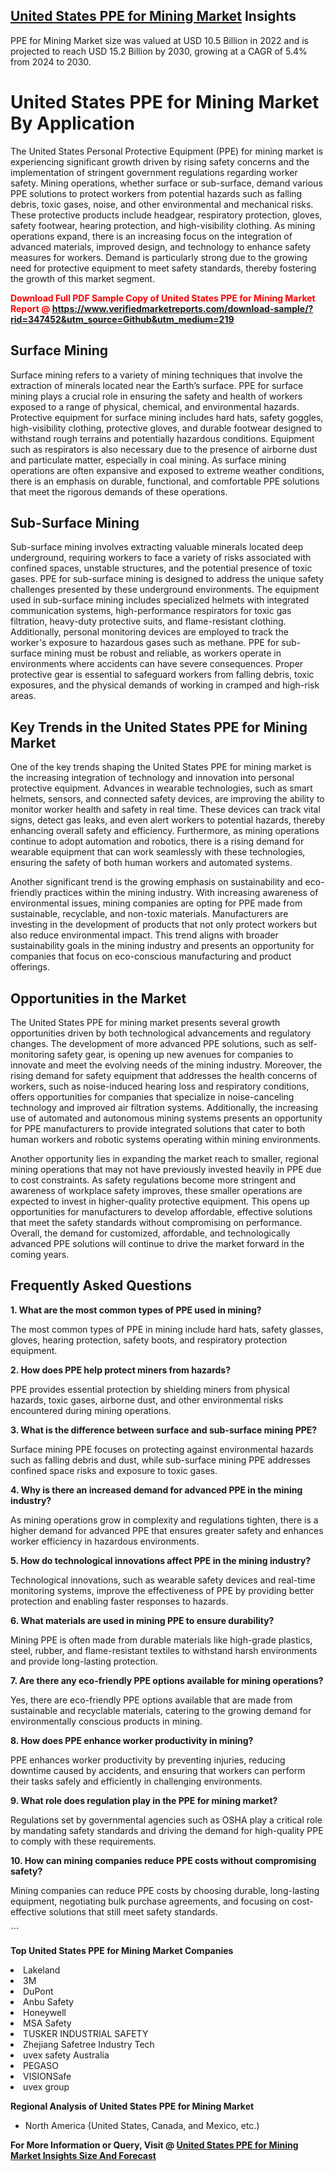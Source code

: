 <h2><a href="https://www.verifiedmarketreports.com/download-sample/?rid=347452&amp;utm_source=Github&amp;utm_medium=219" target="_blank">United States PPE for Mining Market</a> Insights</h2><p>PPE for Mining Market size was valued at USD 10.5 Billion in 2022 and is projected to reach USD 15.2 Billion by 2030, growing at a CAGR of 5.4% from 2024 to 2030.</p><p> <h1>United States PPE for Mining Market By Application</h1> <p>The United States Personal Protective Equipment (PPE) for mining market is experiencing significant growth driven by rising safety concerns and the implementation of stringent government regulations regarding worker safety. Mining operations, whether surface or sub-surface, demand various PPE solutions to protect workers from potential hazards such as falling debris, toxic gases, noise, and other environmental and mechanical risks. These protective products include headgear, respiratory protection, gloves, safety footwear, hearing protection, and high-visibility clothing. As mining operations expand, there is an increasing focus on the integration of advanced materials, improved design, and technology to enhance safety measures for workers. Demand is particularly strong due to the growing need for protective equipment to meet safety standards, thereby fostering the growth of this market segment. <strong><p><span class=""><span style="color: #ff0000;"><strong>Download Full PDF Sample Copy of United States PPE for Mining Market Report</strong> @ </span><a href="https://www.verifiedmarketreports.com/download-sample/?rid=347452&amp;utm_source=Github&amp;utm_medium=219" target="_blank">https://www.verifiedmarketreports.com/download-sample/?rid=347452&amp;utm_source=Github&amp;utm_medium=219</a></span></p></strong></p> <h2>Surface Mining</h2> <p>Surface mining refers to a variety of mining techniques that involve the extraction of minerals located near the Earth’s surface. PPE for surface mining plays a crucial role in ensuring the safety and health of workers exposed to a range of physical, chemical, and environmental hazards. Protective equipment for surface mining includes hard hats, safety goggles, high-visibility clothing, protective gloves, and durable footwear designed to withstand rough terrains and potentially hazardous conditions. Equipment such as respirators is also necessary due to the presence of airborne dust and particulate matter, especially in coal mining. As surface mining operations are often expansive and exposed to extreme weather conditions, there is an emphasis on durable, functional, and comfortable PPE solutions that meet the rigorous demands of these operations.</p> <h2>Sub-Surface Mining</h2> <p>Sub-surface mining involves extracting valuable minerals located deep underground, requiring workers to face a variety of risks associated with confined spaces, unstable structures, and the potential presence of toxic gases. PPE for sub-surface mining is designed to address the unique safety challenges presented by these underground environments. The equipment used in sub-surface mining includes specialized helmets with integrated communication systems, high-performance respirators for toxic gas filtration, heavy-duty protective suits, and flame-resistant clothing. Additionally, personal monitoring devices are employed to track the worker's exposure to hazardous gases such as methane. PPE for sub-surface mining must be robust and reliable, as workers operate in environments where accidents can have severe consequences. Proper protective gear is essential to safeguard workers from falling debris, toxic exposures, and the physical demands of working in cramped and high-risk areas.</p> <h2>Key Trends in the United States PPE for Mining Market</h2> <p>One of the key trends shaping the United States PPE for mining market is the increasing integration of technology and innovation into personal protective equipment. Advances in wearable technologies, such as smart helmets, sensors, and connected safety devices, are improving the ability to monitor worker health and safety in real time. These devices can track vital signs, detect gas leaks, and even alert workers to potential hazards, thereby enhancing overall safety and efficiency. Furthermore, as mining operations continue to adopt automation and robotics, there is a rising demand for wearable equipment that can work seamlessly with these technologies, ensuring the safety of both human workers and automated systems.</p> <p>Another significant trend is the growing emphasis on sustainability and eco-friendly practices within the mining industry. With increasing awareness of environmental issues, mining companies are opting for PPE made from sustainable, recyclable, and non-toxic materials. Manufacturers are investing in the development of products that not only protect workers but also reduce environmental impact. This trend aligns with broader sustainability goals in the mining industry and presents an opportunity for companies that focus on eco-conscious manufacturing and product offerings.</p> <h2>Opportunities in the Market</h2> <p>The United States PPE for mining market presents several growth opportunities driven by both technological advancements and regulatory changes. The development of more advanced PPE solutions, such as self-monitoring safety gear, is opening up new avenues for companies to innovate and meet the evolving needs of the mining industry. Moreover, the rising demand for safety equipment that addresses the health concerns of workers, such as noise-induced hearing loss and respiratory conditions, offers opportunities for companies that specialize in noise-canceling technology and improved air filtration systems. Additionally, the increasing use of automated and autonomous mining systems presents an opportunity for PPE manufacturers to provide integrated solutions that cater to both human workers and robotic systems operating within mining environments.</p> <p>Another opportunity lies in expanding the market reach to smaller, regional mining operations that may not have previously invested heavily in PPE due to cost constraints. As safety regulations become more stringent and awareness of workplace safety improves, these smaller operations are expected to invest in higher-quality protective equipment. This opens up opportunities for manufacturers to develop affordable, effective solutions that meet the safety standards without compromising on performance. Overall, the demand for customized, affordable, and technologically advanced PPE solutions will continue to drive the market forward in the coming years.</p> <h2>Frequently Asked Questions</h2> <p><strong>1. What are the most common types of PPE used in mining?</strong></p> <p>The most common types of PPE in mining include hard hats, safety glasses, gloves, hearing protection, safety boots, and respiratory protection equipment.</p> <p><strong>2. How does PPE help protect miners from hazards?</strong></p> <p>PPE provides essential protection by shielding miners from physical hazards, toxic gases, airborne dust, and other environmental risks encountered during mining operations.</p> <p><strong>3. What is the difference between surface and sub-surface mining PPE?</strong></p> <p>Surface mining PPE focuses on protecting against environmental hazards such as falling debris and dust, while sub-surface mining PPE addresses confined space risks and exposure to toxic gases.</p> <p><strong>4. Why is there an increased demand for advanced PPE in the mining industry?</strong></p> <p>As mining operations grow in complexity and regulations tighten, there is a higher demand for advanced PPE that ensures greater safety and enhances worker efficiency in hazardous environments.</p> <p><strong>5. How do technological innovations affect PPE in the mining industry?</strong></p> <p>Technological innovations, such as wearable safety devices and real-time monitoring systems, improve the effectiveness of PPE by providing better protection and enabling faster responses to hazards.</p> <p><strong>6. What materials are used in mining PPE to ensure durability?</strong></p> <p>Mining PPE is often made from durable materials like high-grade plastics, steel, rubber, and flame-resistant textiles to withstand harsh environments and provide long-lasting protection.</p> <p><strong>7. Are there any eco-friendly PPE options available for mining operations?</strong></p> <p>Yes, there are eco-friendly PPE options available that are made from sustainable and recyclable materials, catering to the growing demand for environmentally conscious products in mining.</p> <p><strong>8. How does PPE enhance worker productivity in mining?</strong></p> <p>PPE enhances worker productivity by preventing injuries, reducing downtime caused by accidents, and ensuring that workers can perform their tasks safely and efficiently in challenging environments.</p> <p><strong>9. What role does regulation play in the PPE for mining market?</strong></p> <p>Regulations set by governmental agencies such as OSHA play a critical role by mandating safety standards and driving the demand for high-quality PPE to comply with these requirements.</p> <p><strong>10. How can mining companies reduce PPE costs without compromising safety?</strong></p> <p>Mining companies can reduce PPE costs by choosing durable, long-lasting equipment, negotiating bulk purchase agreements, and focusing on cost-effective solutions that still meet safety standards.</p> ```</p><p><strong>Top United States PPE for Mining Market Companies</strong></p><div data-test-id=""><p><li>Lakeland</li><li> 3M</li><li> DuPont</li><li> Anbu Safety</li><li> Honeywell</li><li> MSA Safety</li><li> TUSKER INDUSTRIAL SAFETY</li><li> Zhejiang Safetree Industry Tech</li><li> uvex safety Australia</li><li> PEGASO</li><li> VISIONSafe</li><li> uvex group</li></p><div><strong>Regional Analysis of&nbsp;United States PPE for Mining Market</strong></div><ul><li dir="ltr"><p dir="ltr">North America&nbsp;(United States, Canada, and Mexico, etc.)</p></li></ul><p><strong>For More Information or Query, Visit @&nbsp;</strong><strong><a href="https://www.verifiedmarketreports.com/product/ppe-for-mining-market/?utm_source=Github&amp;utm_medium=219" target="_blank">United States PPE for Mining Market Insights Size And Forecast</a></strong></p></div>
